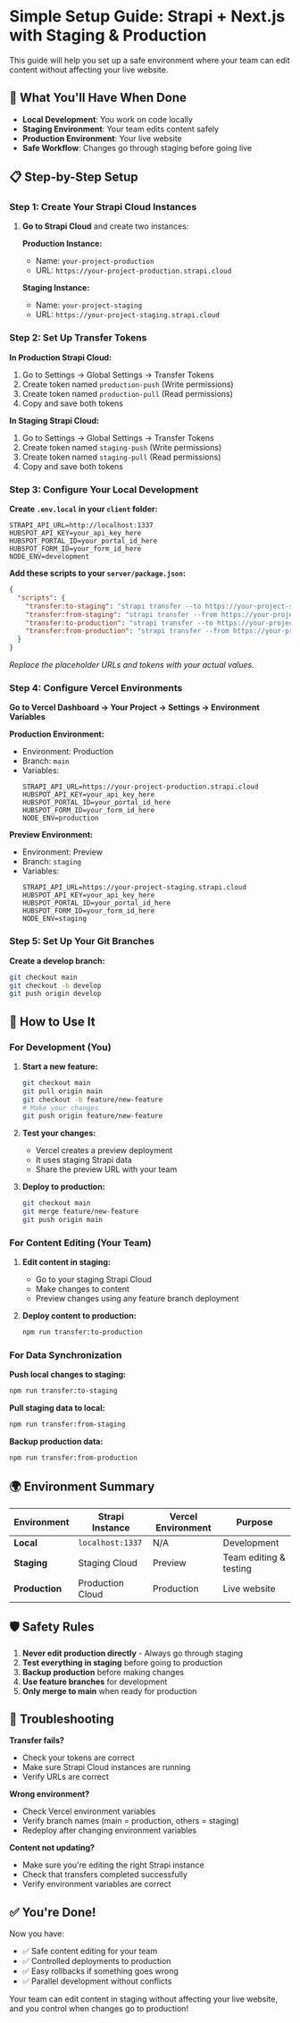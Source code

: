 # Simple Setup Guide: Strapi + Next.js with Staging & Production

This guide will help you set up a safe environment where your team can edit content without affecting your live website.

## 🎯 What You'll Have When Done

- **Local Development**: You work on code locally
- **Staging Environment**: Your team edits content safely
- **Production Environment**: Your live website
- **Safe Workflow**: Changes go through staging before going live

## 📋 Step-by-Step Setup

### Step 1: Create Your Strapi Cloud Instances

1. **Go to Strapi Cloud** and create two instances:

   **Production Instance:**
   - Name: `your-project-production`
   - URL: `https://your-project-production.strapi.cloud`

   **Staging Instance:**
   - Name: `your-project-staging` 
   - URL: `https://your-project-staging.strapi.cloud`

### Step 2: Set Up Transfer Tokens

**In Production Strapi Cloud:**
1. Go to Settings → Global Settings → Transfer Tokens
2. Create token named `production-push` (Write permissions)
3. Create token named `production-pull` (Read permissions)
4. Copy and save both tokens

**In Staging Strapi Cloud:**
1. Go to Settings → Global Settings → Transfer Tokens
2. Create token named `staging-push` (Write permissions)
3. Create token named `staging-pull` (Read permissions)
4. Copy and save both tokens

### Step 3: Configure Your Local Development

**Create `.env.local` in your `client` folder:**
```env
STRAPI_API_URL=http://localhost:1337
HUBSPOT_API_KEY=your_api_key_here
HUBSPOT_PORTAL_ID=your_portal_id_here
HUBSPOT_FORM_ID=your_form_id_here
NODE_ENV=development
```

**Add these scripts to your `server/package.json`:**
```json
{
  "scripts": {
    "transfer:to-staging": "strapi transfer --to https://your-project-staging.strapi.cloud --token YOUR_STAGING_PUSH_TOKEN",
    "transfer:from-staging": "strapi transfer --from https://your-project-staging.strapi.cloud --token YOUR_STAGING_PULL_TOKEN",
    "transfer:to-production": "strapi transfer --to https://your-project-production.strapi.cloud --token YOUR_PRODUCTION_PUSH_TOKEN",
    "transfer:from-production": "strapi transfer --from https://your-project-production.strapi.cloud --token YOUR_PRODUCTION_PULL_TOKEN"
  }
}
```

*Replace the placeholder URLs and tokens with your actual values.*

### Step 4: Configure Vercel Environments

**Go to Vercel Dashboard → Your Project → Settings → Environment Variables**

**Production Environment:**
- Environment: Production
- Branch: `main`
- Variables:
  ```
  STRAPI_API_URL=https://your-project-production.strapi.cloud
  HUBSPOT_API_KEY=your_api_key_here
  HUBSPOT_PORTAL_ID=your_portal_id_here
  HUBSPOT_FORM_ID=your_form_id_here
  NODE_ENV=production
  ```

**Preview Environment:**
- Environment: Preview
- Branch: `staging`
- Variables:
  ```
  STRAPI_API_URL=https://your-project-staging.strapi.cloud
  HUBSPOT_API_KEY=your_api_key_here
  HUBSPOT_PORTAL_ID=your_portal_id_here
  HUBSPOT_FORM_ID=your_form_id_here
  NODE_ENV=staging
  ```

### Step 5: Set Up Your Git Branches

**Create a develop branch:**
```bash
git checkout main
git checkout -b develop
git push origin develop
```

## 🔄 How to Use It

### For Development (You)

1. **Start a new feature:**
   ```bash
   git checkout main
   git pull origin main
   git checkout -b feature/new-feature
   # Make your changes
   git push origin feature/new-feature
   ```

2. **Test your changes:**
   - Vercel creates a preview deployment
   - It uses staging Strapi data
   - Share the preview URL with your team

3. **Deploy to production:**
   ```bash
   git checkout main
   git merge feature/new-feature
   git push origin main
   ```

### For Content Editing (Your Team)

1. **Edit content in staging:**
   - Go to your staging Strapi Cloud
   - Make changes to content
   - Preview changes using any feature branch deployment

2. **Deploy content to production:**
   ```bash
   npm run transfer:to-production
   ```

### For Data Synchronization

**Push local changes to staging:**
```bash
npm run transfer:to-staging
```

**Pull staging data to local:**
```bash
npm run transfer:from-staging
```

**Backup production data:**
```bash
npm run transfer:from-production
```

## 🌍 Environment Summary

| Environment | Strapi Instance | Vercel Environment | Purpose |
|-------------|-----------------|-------------------|---------|
| **Local** | `localhost:1337` | N/A | Development |
| **Staging** | Staging Cloud | Preview | Team editing & testing |
| **Production** | Production Cloud | Production | Live website |

## 🛡️ Safety Rules

1. **Never edit production directly** - Always go through staging
2. **Test everything in staging** before going to production
3. **Backup production** before making changes
4. **Use feature branches** for development
5. **Only merge to main** when ready for production

## 🚨 Troubleshooting

**Transfer fails?**
- Check your tokens are correct
- Make sure Strapi Cloud instances are running
- Verify URLs are correct

**Wrong environment?**
- Check Vercel environment variables
- Verify branch names (main = production, others = staging)
- Redeploy after changing environment variables

**Content not updating?**
- Make sure you're editing the right Strapi instance
- Check that transfers completed successfully
- Verify environment variables are correct

## ✅ You're Done!

Now you have:
- ✅ Safe content editing for your team
- ✅ Controlled deployments to production
- ✅ Easy rollbacks if something goes wrong
- ✅ Parallel development without conflicts

Your team can edit content in staging without affecting your live website, and you control when changes go to production! 